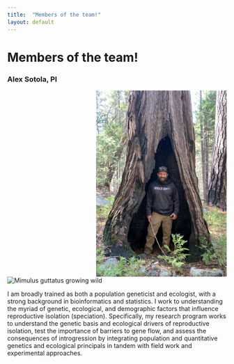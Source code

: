 ```yaml
---
title:  "Members of the team!"
layout: default
---
```


<h1>Members of the team!</h1>

<h3>Alex Sotola, PI</h3>

<img src="assets/IMG_0332.jpg" class="img-responsive" align="right" width="300px">

<img src="assets/IMG_0300.jpg" class="img-responsive" alt="Mimulus guttatus growing wild"> </div>

I am broadly trained as both a population geneticist and ecologist, with a strong background in bioinformatics and statistics. I work to understanding the myriad of genetic, ecological, and demographic factors that influence reproductive isolation (speciation). Specifically, my research program works to understand the genetic basis and ecological drivers of reproductive isolation, test the importance of barriers to gene flow, and assess the consequences of introgression by integrating population and quantitative genetics and ecological principals in tandem with field work and experimental approaches.


<br clear="right"/>

